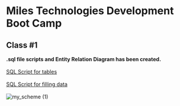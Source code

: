 # Miles Technologies Development Boot Camp
## Class #1

**.sql file scripts and Entity Relation Diagram has been created.**
<br>
<br>
[SQL Script for tables](https://github.com/ssvtk/miles-tech-btcmp/blob/main/class1/tavern.sql)
<br>
<br>
[SQL Script for filling data](https://github.com/ssvtk/miles-tech-btcmp/blob/main/class1/filling.sql)
<br>
<br>
![my_scheme (1)](https://user-images.githubusercontent.com/49266473/104481300-3424a800-55f8-11eb-917c-691c82a04445.png)


